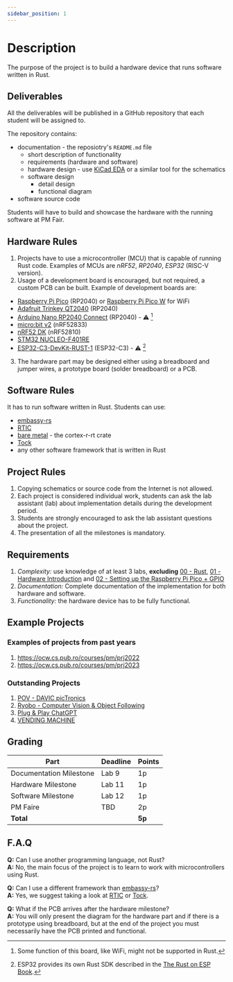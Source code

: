 ```yaml
---
sidebar_position: 1
---
```


# Description

The purpose of the project is to build a hardware device that runs software written in Rust.

## Deliverables

All the deliverables will be published in a GitHub repository that each student will be assigned to.

The repository contains:

-   documentation - the reposiotry's `README.md` file
    -   short description of functionality
    -   requirements (hardware and software)
    -   hardware design - use [KiCad EDA](https://www.kicad.org/) or a similar tool for the schematics
    -   software design
        -   detail design
        -   functional diagram
-   software source code

Students will have to build and showcase the hardware with the running software at PM Fair.

## Hardware Rules

1. Projects have to use a microcontroller (MCU) that is capable of running Rust code. Examples of MCUs are _nRF52_, _RP2040_, _ESP32_ (RISC-V version).
2. Usage of a development board is encouraged, but not required, a custom PCB can be built. Example of development boards are:

-   [Raspberry Pi Pico](https://www.raspberrypi.com/documentation/microcontrollers/raspberry-pi-pico.html) (RP2040) or [Raspberry Pi Pico W](https://www.raspberrypi.com/documentation/microcontrollers/raspberry-pi-pico.html) for WiFi
-   [Adafruit Trinkey QT2040](https://www.adafruit.com/product/5056) (RP2040)
-   [Arduino Nano RP2040 Connect](https://store.arduino.cc/products/arduino-nano-rp2040-connect) (RP2040) - ⚠️ [^arduino_nano_rp2040_connect]
-   [micro:bit v2](https://microbit.org/) (nRF52833)
-   [nRF52 DK](https://www.nordicsemi.com/Products/Development-hardware/nrf52-dk) (nRF52810)
-   [STM32 NUCLEO-F401RE](https://ro.mouser.com/ProductDetail/STMicroelectronics/NUCLEO-F401RE?qs=sGAEpiMZZMuqBwn8WqcFUv%2FX0DKhApUpi46qP7WpjrffIid8Wo1rTg%3D%3D)
-   [ESP32-C3-DevKit-RUST-1](https://www.espressif.com/en/dev-board/esp32-c3-devkit-rust-1-en) (ESP32-C3) - ⚠️ [^esp32_riscv]

3. The hardware part may be designed either using a breadboard and jumper wires, a prototype board (solder breadboard) or a PCB.

## Software Rules

It has to run software written in Rust. Students can use:

-   [embassy-rs](https://embassy.dev/)
-   [RTIC](https://rtic.rs/2/book/en/)
-   [bare metal](https://docs.rs/cortex-m-rt/latest/cortex_m_rt) - the cortex-r-rt crate
-   [Tock](https://www.tockos.org)
-   any other software framework that is written in Rust

## Project Rules

1. Copying schematics or source code from the Internet is not allowed.
2. Each project is considered individual work, students can ask the lab assistant (lab) about implementation details during the development period.
3. Students are strongly encouraged to ask the lab assistant questions about the project.
4. The presentation of all the milestones is mandatory.

## Requirements

1. _Complexity:_ use knowledge of at least 3 labs, **excluding** [00 - Rust](https://embedded-rust-101.wyliodrin.com/docs/lab/00), [01 - Hardware Introduction](https://embedded-rust-101.wyliodrin.com/docs/lab/01) and [02 - Setting up the Raspberry Pi Pico + GPIO](https://embedded-rust-101.wyliodrin.com/docs/lab/02)
2. _Documentation:_ Complete documentation of the implementation for both hardware and software.
3. _Functionality:_ the hardware device has to be fully functional.

## Example Projects

### Examples of projects from past years

1. https://ocw.cs.pub.ro/courses/pm/prj2022
2. https://ocw.cs.pub.ro/courses/pm/prj2023

### Outstanding Projects

1. [POV - DAVIC picTronics](https://ocw.cs.pub.ro/courses/pm/prj2023/gpatru/376)
2. [Ryobo - Computer Vision & Object Following](https://ocw.cs.pub.ro/courses/pm/prj2023/gpatru/483)
3. [Plug & Play ChatGPT](https://ocw.cs.pub.ro/courses/pm/prj2023/ncaroi/plug)
4. [VENDING MACHINE](https://ocw.cs.pub.ro/courses/pm/prj2023/drtranca/vending.machine)

## Grading

| Part                    | Deadline | Points |
| ----------------------- | -------- | ------ |
| Documentation Milestone | Lab 9    | 1p     |
| Hardware Milestone      | Lab 11   | 1p     |
| Software Milestone      | Lab 12   | 1p     |
| PM Faire                | TBD      | 2p     |
| **Total**               |          | **5p** |

## F.A.Q

**Q:** Can I use another programming language, not Rust?\
**A:** No, the main focus of the project is to learn to work with microcontrollers using Rust.

**Q:** Can I use a different framework than [embassy-rs](https://github.com/embassy-rs/embassy)?\
**A:** Yes, we suggest taking a look at [RTIC](https://rtic.rs/2/book/en/) or [Tock](https://github.com/tock/tock).

**Q:** What if the PCB arrives after the hardware milestone?\
**A:** You will only present the diagram for the hardware part and if there is a prototype using breadboard, but at the end of the project you must necessarily have the PCB printed and functional.

[^arduino_nano_rp2040_connect]: Some function of this board, like WiFi, might not be supported in Rust.
[^esp32_riscv]: ESP32 provides its own Rust SDK described in the [The Rust on ESP Book](https://docs.esp-rs.org/book/introduction.html).
